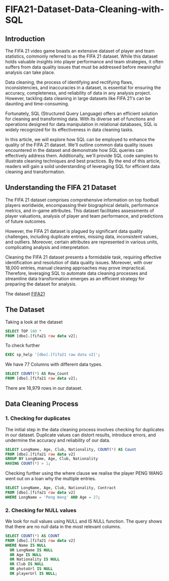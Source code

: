 # FIFA21-Dataset-Data-Cleaning-with-SQL

## Introduction

The FIFA 21 video game boasts an extensive dataset of player and team statistics, commonly referred to as the FIFA 21 dataset. While this dataset holds valuable insights into player performance and team strategies, it often suffers from data quality issues that must be addressed before meaningful analysis can take place.

Data cleaning, the process of identifying and rectifying flaws, inconsistencies, and inaccuracies in a dataset, is essential for ensuring the accuracy, completeness, and reliability of data in any analysis project. However, tackling data cleaning in large datasets like FIFA 21's can be daunting and time-consuming.

Fortunately, SQL (Structured Query Language) offers an efficient solution for cleaning and transforming data. With its diverse set of functions and operations designed for data manipulation in relational databases, SQL is widely recognized for its effectiveness in data cleaning tasks.

In this article, we will explore how SQL can be employed to enhance the quality of the FIFA 21 dataset. We'll outline common data quality issues encountered in the dataset and demonstrate how SQL queries can effectively address them. Additionally, we'll provide SQL code samples to illustrate cleaning techniques and best practices. By the end of this article, readers will gain a solid understanding of leveraging SQL for efficient data cleaning and transformation.

## Understanding the FIFA 21 Dataset

The FIFA 21 dataset comprises comprehensive information on top football players worldwide, encompassing their biographical details, performance metrics, and in-game attributes. This dataset facilitates assessments of player valuations, analysis of player and team performance, and predictions of future outcomes.

However, the FIFA 21 dataset is plagued by significant data quality challenges, including duplicate entries, missing data, inconsistent values, and outliers. Moreover, certain attributes are represented in various units, complicating analysis and interpretation.

Cleaning the FIFA 21 dataset presents a formidable task, requiring effective identification and resolution of data quality issues. Moreover, with over 18,000 entries, manual cleaning approaches may prove impractical. Therefore, leveraging SQL to automate data cleaning processes and streamline data transformation emerges as an efficient strategy for preparing the dataset for analysis.

The dataset [FIFA21](https://www.kaggle.com/datasets/yagunnersya/fifa-21-messy-raw-dataset-for-cleaning-exploring)

## The Dataset
Taking a look at the dataset

```sql
SELECT TOP 100 *
FROM [dbo].[fifa21 raw data v2];
```
To check further
```sql
EXEC sp_help '[dbo].[fifa21 raw data v2]';
```
We have 77 Columns with different data types.
```sql
SELECT COUNT(*) AS Row_Count
FROM [dbo].[fifa21 raw data v2];
```
There are 18,979 rows in our dataset.

## Data Cleaning Process
### 1. Checking for duplicates
The initial step in the data cleaning process involves checking for duplicates in our dataset. Duplicate values can distort results, introduce errors, and undermine the accuracy and reliability of our data.
```sql
SELECT LongName, Age, Club, Nationality, COUNT(*) AS Count
FROM [dbo].[fifa21 raw data v2]
GROUP BY LongName, Age, Club, Nationality
HAVING COUNT(*) > 1;
```
Checking further using the where clause we realise the player PENG WANG went out on a loan why the multiple entries.
```sql
SELECT LongName, Age, Club, Nationality, Contract
FROM [dbo].[fifa21 raw data v2]
WHERE LongName = 'Peng Wang' AND Age = 27;
```

### 2. Checking for NULL values
We look for null values using NULL and IS NULL function.
The query shows that there are no null data in the most relevant columns.
```sql
SELECT COUNT(*) AS COUNT
FROM [dbo].[fifa21 raw data v2]
WHERE Name IS NULL
  OR LongName IS NULL
  OR Age IS NULL
  OR Nationality IS NULL
  OR Club IS NULL
  OR photoUrl IS NULL
  OR playerUrl IS NULL;
```

